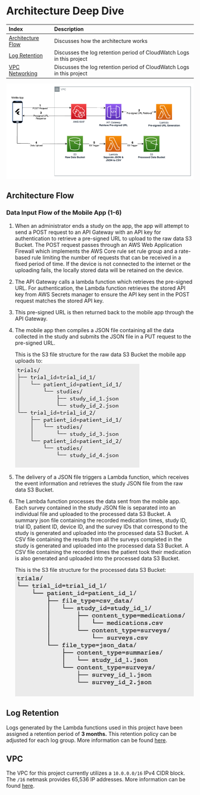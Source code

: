# Architecture Deep Dive

| Index                                   | Description                          |
| :-------------------------------------- | :----------------------------------- |
| [Architecture Flow](#architecture-flow) | Discusses how the architecture works |
| [Log Retention](#log-retention) | Discusses the log retention period of CloudWatch Logs in this project |
| [VPC Networking](#vpc-networking) | Discusses the log retention period of CloudWatch Logs in this project |


![Architecture Diagram](/docs/images/architecture_diagram.png)

## Architecture Flow

### **Data Input Flow of the Mobile App (1-6)**

1. When an administrator ends a study on the app, the app will attempt to send a POST request to an API Gateway with an API key for authentication to retrieve a pre-signed URL to upload to the raw data S3 Bucket.  The POST request passes through an AWS Web Application Firewall which implements the AWS Core rule set rule group and a rate-based rule limiting the number of requests that can be received in a fixed period of time. If the device is not connected to the internet or the uploading fails, the locally stored data will be retained on the device.
2. The API Gateway calls a lambda function which retrieves the pre-signed URL. For authentication, the Lambda function retrieves the stored API key from AWS Secrets manager to ensure the API key sent in the POST request matches the stored API key.
3. This pre-signed URL is then returned back to the mobile app through the API Gateway.
4. The mobile app then compiles a JSON file containing all the data collected in the study and submits the JSON file in a PUT request to the pre-signed URL.

    This is the S3 file structure for the raw data S3 Bucket the mobile app uploads to:\
    ![Raw Data Structure](../docs/images/raw_data_structure.png)

5. The delivery of a JSON file triggers a Lambda function, which receives the event information and retrieves the study JSON file from the raw data S3 Bucket.
6. The Lambda function processes the data sent from the mobile app. Each survey contained in the study JSON file is separated into an individual file and uploaded to the processed data S3 Bucket. A summary json file containing the recorded medication times, study ID, trial ID, patient ID, device ID, and the survey IDs that correspond to the study is generated and uploaded into the processed data S3 Bucket. A CSV file containing the results from all the surveys completed in the study is generated and uploaded into the processed data S3 Bucket. A CSV file containing the recorded times the patient took their medication is also generated and uploaded into the processed data S3 Bucket. 

    This is the S3 file structure for the processed data S3 Bucket:\
    ![Processed Data Structure](../docs/images/processed_data_structure.png)



## Log Retention

Logs generated by the Lambda functions used in this project have been assigned a retention period of **3 months.** This retention policy can be adjusted for each log group. More information can be found [here](https://docs.aws.amazon.com/AmazonCloudWatch/latest/logs/WhatIsCloudWatchLogs.html).

## VPC 

The VPC for this project currently utilizes a `10.0.0.0/16` IPv4 CIDR block. The `/16` netmask provides 65,536 IP addresses. More information can be found [here](https://docs.aws.amazon.com/vpc/latest/userguide/vpc-cidr-blocks.html).